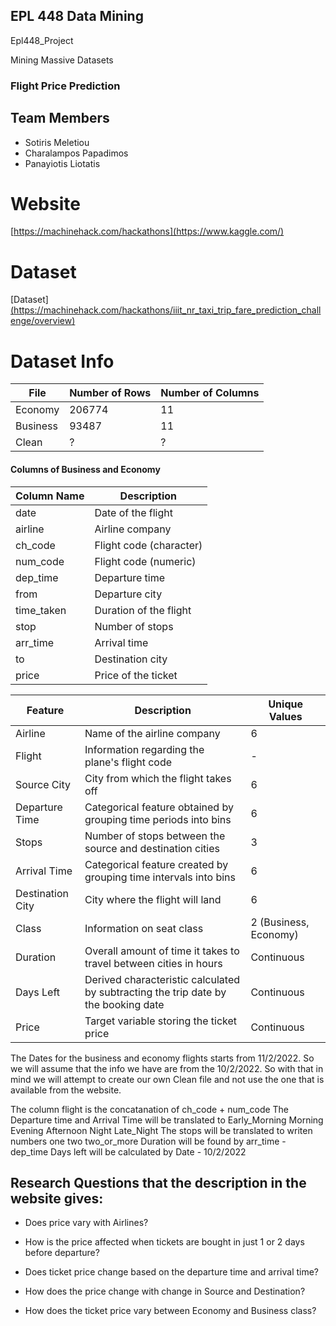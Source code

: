 ## EPL 448 Data Mining 
 Epl448_Project

Mining Massive Datasets

### Flight Price Prediction

## Team Members
- Sotiris Meletiou
- Charalampos Papadimos
- Panayiotis Liotatis

# Website
[https://machinehack.com/hackathons](https://www.kaggle.com/)
# Dataset
[Dataset] [(https://machinehack.com/hackathons/iiit_nr_taxi_trip_fare_prediction_challenge/overview)](https://www.kaggle.com/datasets/shubhambathwal/flight-price-prediction/data)


# Dataset Info
|File    | Number of Rows|Number of Columns|
|--------|---------------|-----------------|
|Economy | 206774        | 11              |
|Business| 93487         | 11              |
|Clean   |    ?          | ?               |

#### Columns of Business and Economy
| Column Name | Description                                     |
|-------------|-------------------------------------------------|
| date        | Date of the flight                              |
| airline     | Airline company                                 |
| ch_code     | Flight code (character)                         |
| num_code    | Flight code (numeric)                           |
| dep_time    | Departure time                                  |
| from        | Departure city                                  |
| time_taken  | Duration of the flight                          |
| stop        | Number of stops                                 |
| arr_time    | Arrival time                                    |
| to          | Destination city                                |
| price       | Price of the ticket                             |

| Feature          | Description                                                                                            | Unique Values                              |
|------------------|--------------------------------------------------------------------------------------------------------|--------------------------------------------|
| Airline          | Name of the airline company                                                                            | 6                                          |
| Flight           | Information regarding the plane's flight code                                                          | -                                          |
| Source City      | City from which the flight takes off                                                                   | 6                                          |
| Departure Time   | Categorical feature obtained by grouping time periods into bins                                        | 6                                          |
| Stops            | Number of stops between the source and destination cities                                              | 3                                          |
| Arrival Time     | Categorical feature created by grouping time intervals into bins                                       | 6                                          |
| Destination City | City where the flight will land                                                                        | 6                                          |
| Class            | Information on seat class                                                                              | 2 (Business, Economy)                      |
| Duration         | Overall amount of time it takes to travel between cities in hours                                      | Continuous                                 |
| Days Left        | Derived characteristic calculated by subtracting the trip date by the booking date                     | Continuous                                 |
| Price            | Target variable storing the ticket price                                                               | Continuous                                 |

The Dates for the business and economy flights starts from 11/2/2022. So we will assume that the info we have are from the 10/2/2022.
So with that in mind we will attempt to create our own Clean file and not use the one that is available from the website.

The column flight is the concatanation of  ch_code + num_code
The Departure time and Arrival Time will be translated to Early_Morning Morning Evening Afternoon Night Late_Night
The stops will be translated to writen numbers one two two_or_more
Duration will be found by arr_time - dep_time
Days left will be calculated by Date - 10/2/2022


## Research Questions that the description in the website gives:

- Does price vary with Airlines?

- How is the price affected when tickets are bought in just 1 or 2 days before departure?

- Does ticket price change based on the departure time and arrival time?

- How does the price change with change in Source and Destination?

- How does the ticket price vary between Economy and Business class?

